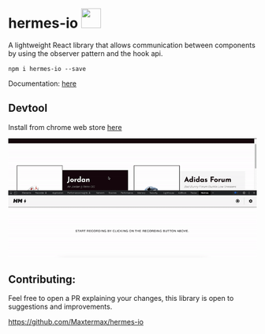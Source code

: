 # hermes-io <img src="https://hermes-io-docs.vercel.app/img/logo.png"  width="40" height="40" />

A lightweight React library that allows communication between components by using the observer pattern and the hook api.

```
npm i hermes-io --save
```
Documentation: [here](https://hermes-io-docs.vercel.app/)


## Devtool

Install from chrome web store [here](https://chrome.google.com/webstore/detail/hermes-io/pjdkgcpikfmkncldipldmimanfkpeedm?hl=en)

  

![chrome extension](https://raw.githubusercontent.com/Maxtermax/hermes-io-devtools/master/demo.gif)

## Contributing:

Feel free to open a PR explaining your changes, this library is open to suggestions and improvements.

https://github.com/Maxtermax/hermes-io

